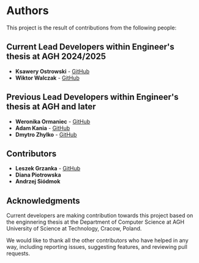 # Authors

This project is the result of contributions from the following people:

## Current Lead Developers within Engineer's thesis at AGH 2024/2025 

- **Ksawery Ostrowski** - [GitHub](https://github.com/sxevush)
- **Wiktor Walczak** - [GitHub](https://github.com/wiktorw22)

## Previous Lead Developers within Engineer's thesis at AGH and later

- **Weronika Ormaniec** - [GitHub](https://github.com/werkaaa)
- **Adam Kania** - [GitHub](https://github.com/remilvus)
- **Dmytro Zhylko** - [GitHub](https://github.com/Zhylkaaa)

## Contributors

- **Leszek Grzanka** - [GitHub](https://github.com/grzanka)
- **Diana Piotrowska** 
- **Andrzej Siódmok** 
  
## Acknowledgments

Current developers are making contribution towards this project based on the enginnering thesis at the Department of Computer Science at AGH University of Science at Technology, Cracow, Poland. 

We would like to thank all the other contributors who have helped in any way, including reporting issues, suggesting features, and reviewing pull requests.

